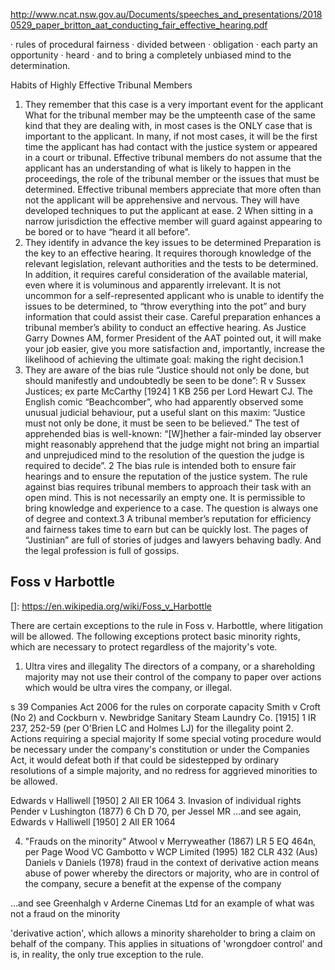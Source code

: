 http://www.ncat.nsw.gov.au/Documents/speeches_and_presentations/20180529_paper_britton_aat_conducting_fair_effective_hearing.pdf

· rules of procedural fairness · divided between · obligation · each party an 
opportunity · heard · and to bring a completely unbiased mind to the determination.

Habits of Highly Effective Tribunal Members
1. They remember that this case is a very important event for the applicant
What for the tribunal member may be the umpteenth case of the same kind that they are
dealing with, in most cases is the ONLY case that is important to the applicant. In many, if
not most cases, it will be the first time the applicant has had contact with the justice system
or appeared in a court or tribunal.
Effective tribunal members do not assume that the applicant has an understanding of what
is likely to happen in the proceedings, the role of the tribunal member or the issues that
must be determined.
Effective tribunal members appreciate that more often than not the applicant will be
apprehensive and nervous. They will have developed techniques to put the applicant at
ease. 
2
When sitting in a narrow jurisdiction the effective member will guard against appearing to
be bored or to have “heard it all before”.
2. They identify in advance the key issues to be determined
Preparation is the key to an effective hearing. It requires thorough knowledge of the
relevant legislation, relevant authorities and the tests to be determined. In addition, it
requires careful consideration of the available material, even where it is voluminous and
apparently irrelevant. It is not uncommon for a self-represented applicant who is unable to
identify the issues to be determined, to “throw everything into the pot” and bury
information that could assist their case.
Careful preparation enhances a tribunal member’s ability to conduct an effective hearing.
As Justice Garry Downes AM, former President of the AAT pointed out, it will make your job
easier, give you more satisfaction and, importantly, increase the likelihood of achieving the
ultimate goal: making the right decision.1
3. They are aware of the bias rule
“Justice should not only be done, but should manifestly and undoubtedly be seen to be
done”: R v Sussex Justices; ex parte McCarthy [1924] 1 KB 256 per Lord Hewart CJ.
The English comic “Beachcomber”, who had apparently observed some unusual judicial
behaviour, put a useful slant on this maxim: “Justice must not only be done, it must be seen
to be believed.”
The test of apprehended bias is well-known: “[W]hether a fair-minded lay observer might
reasonably apprehend that the judge might not bring an impartial and unprejudiced mind to
the resolution of the question the judge is required to decide”.
2
The bias rule is intended
both to ensure fair hearings and to ensure the reputation of the justice system.
The rule against bias requires tribunal members to approach their task with an open mind.
This is not necessarily an empty one. It is permissible to bring knowledge and experience to
a case. The question is always one of degree and context.3
A tribunal member’s reputation for efficiency and fairness takes time to earn but can be
quickly lost. The pages of “Justinian” are full of stories of judges and lawyers behaving
badly. And the legal profession is full of gossips.



Foss v Harbottle
-------------------------------------------------------------------------------

[]: https://en.wikipedia.org/wiki/Foss_v_Harbottle


There are certain exceptions to the rule in Foss v. Harbottle, where litigation will be allowed. The following exceptions protect basic minority rights, which are necessary to protect regardless of the majority's vote.

1. Ultra vires and illegality
The directors of a company, or a shareholding majority may not use their control of the company to paper over actions which would be ultra vires the company, or illegal.

s 39 Companies Act 2006 for the rules on corporate capacity
Smith v Croft (No 2) and Cockburn v. Newbridge Sanitary Steam Laundry Co. [1915] 1 IR 237, 252-59 (per O'Brien LC and Holmes LJ) for the illegality point
2. Actions requiring a special majority
If some special voting procedure would be necessary under the company's constitution or under the Companies Act, it would defeat both if that could be sidestepped by ordinary resolutions of a simple majority, and no redress for aggrieved minorities to be allowed.

Edwards v Halliwell [1950] 2 All ER 1064
3. Invasion of individual rights
Pender v Lushington (1877) 6 Ch D 70, per Jessel MR
...and see again, Edwards v Halliwell [1950] 2 All ER 1064

4. "Frauds on the minority"
Atwool v Merryweather (1867) LR 5 EQ 464n, per Page Wood VC
Gambotto v WCP Limited (1995) 182 CLR 432 (Aus)
Daniels v Daniels (1978)
fraud in the context of derivative action means abuse of power whereby the directors or majority, who are in control of the company, secure a benefit at the expense of the company

...and see Greenhalgh v Arderne Cinemas Ltd for an example of what was not a fraud on the minority


'derivative action', which allows a minority shareholder to bring a claim on behalf of the company. This applies in situations of 'wrongdoer control' and is, in reality, the only true exception to the rule.